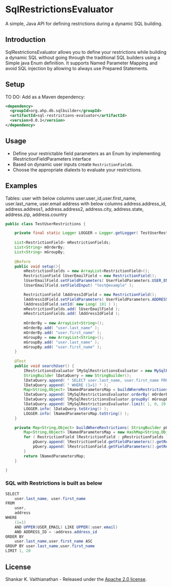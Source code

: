 # SqlRestrictionsEvaluator

A simple, Java API for defining restrictions during a dynamic SQL building.

## Introduction

SqlRestrictionsEvaluator allows you to define your restrictions while building a dynamic SQL without going through the traditional SQL builders using a Simple java Enum definition.
It supports Named Parameter Mapping and avoid SQL injection by allowing to always use Prepared Statements.

## Setup

TO DO: Add as a Maven dependency:

```xml
<dependency>
  <groupId>org.ahp.db.sqlbuilder</groupId>
  <artifactId>sql-restrictions-evaluator</artifactId>
  <version>0.0.1</version>
</dependency>
```

## Usage

* Define your restrictable field parameters as an Enum by implementing IRestrictionFieldParameters interface
* Based on dynamic user inputs create `RestrictionField`s. 
* Choose the appropriate dialexts to evaluate your restrictions. 

## Examples
Tables:
user 
with below columns
user.user_id,user.first_name, user.last_name, user.email
address 
with below columns
address.address_id, address.address1, address.address2, address.city, address.state, address.zip, address.country

```java
public class TestUserRestrictions {

    private final static Logger LOGGER = Logger.getLogger( TestUserRestrictions.class .getName() ); 
    
    List<RestrictionField> mRestrictionFields;
    List<String> mOrderBy;
    List<String> mGroupBy;
    
    @Before
    public void setup(){
        mRestrictionFields = new ArrayList<RestrictionField>();
        RestrictionField lUserEmailField = new RestrictionField();
        lUserEmailField.setFieldParameters( UserFieldParameters.USER_EMAIL );
        lUserEmailField.setFieldInput( "test@example" );

        RestrictionField lAddressIdField = new RestrictionField();
        lAddressIdField.setFieldParameters( UserFieldParameters.ADDRESS_ID );
        lAddressIdField.setId( new Long( 101 ) );
        mRestrictionFields.add( lUserEmailField );
        mRestrictionFields.add( lAddressIdField );
        
        mOrderBy = new ArrayList<String>();
        mOrderBy.add( "user.last_name" );
        mOrderBy.add( "user.first_name" );
        mGroupBy = new ArrayList<String>();
        mGroupBy.add( "user.last_name" );
        mGroupBy.add( "user.first_name" );
    }
    
    @Test
    public void searchUser() {      
        IRestrictionsEvaluator lMySqlRestrictionsEvaluator = new MySqlRestrictionsEvaluator();
        StringBuilder lDataQuery = new StringBuilder();
        lDataQuery.append( " SELECT user.last_name, user.first_name FROM user, address " );
        lDataQuery.append( " WHERE (1=1) " );
        Map<String,Object> lNamedParametersMap = buildWhereRestrictions( lDataQuery, mRestrictionFields, lMySqlRestrictionsEvaluator );
        lDataQuery.append( lMySqlRestrictionsEvaluator.orderBy( mOrderBy, SortOrder.ASC ) );
        lDataQuery.append( lMySqlRestrictionsEvaluator.groupBy( mGroupBy ) );
        lDataQuery.append( lMySqlRestrictionsEvaluator.limit( 1, 0, 20 ) );
        LOGGER.info( lDataQuery.toString() );
        LOGGER.info( lNamedParametersMap.toString() );
    }

    private Map<String,Object> buildWhereRestrictions( StringBuilder pQuery, List<RestrictionField> pRestrictionFields, IRestrictionsEvaluator pMySqlRestrictionsEvaluator ){
        Map<String,Object> lNamedParametersMap = new HashMap<String,Object>();
        for ( RestrictionField lRestrictionField : pRestrictionFields ) {
            pQuery.append( lRestrictionField.getFieldParameters().getRestrictionJoinCondition() );
            pQuery.append( lRestrictionField.getFieldParameters().getRestriction().evaluateFieldRestriction( pMySqlRestrictionsEvaluator, lRestrictionField, lNamedParametersMap ) );
        }
        return lNamedParametersMap;
    }

}
```

### SQL with Restrictions is built as below

```java
SELECT 
    user.last_name, user.first_name 
FROM 
    user, 
    address  
WHERE 
    (1=1) 
    AND UPPER(USER_EMAIL) LIKE UPPER(:user.email) 
    AND ADDRESS_ID = :address.address_id  
ORDER BY 
    user.last_name,user.first_name ASC 
GROUP BY user.last_name,user.first_name 
LIMIT 1, 20
```

## License

Shankar K. Vaithianathan - Released under the [Apache 2.0 license](http://www.apache.org/licenses/LICENSE-2.0.html).
